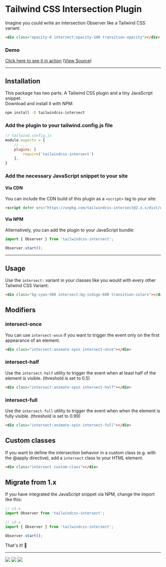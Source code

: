 # Tailwind CSS Intersection Plugin

Imagine you could write an Intersection Observer like a Tailwind CSS variant:
```html
<div class="opacity-0 intersect:opacity-100 transition-opacity"></div>
```

### Demo
[Click here to see it in action](https://heidkaemper.github.io/tailwindcss-intersect/example/)
([View Source](https://github.com/heidkaemper/tailwindcss-intersect/blob/main/docs/example/index.html))

---

## Installation
This package has two parts. A Tailwind CSS plugin and a tiny JavaScript snippet.<br>
Download and install it with NPM:
```sh
npm install -D tailwindcss-intersect
```

### Add the plugin to your tailwind.config.js file
```js
// tailwind.config.js
module.exports = {
    // ...
    plugins: [
        require('tailwindcss-intersect')
    ],
}
```

### Add the necessary JavaScript snippet to your site

#### Via CDN
You can include the CDN build of this plugin as a `<script>` tag to your site:
```html
<script defer src="https://unpkg.com/tailwindcss-intersect@2.x.x/dist/observer.min.js"></script>
```

#### Via NPM
Alternatively, you can add the plugin to your JavaScript bundle:
```js
import { Observer } from 'tailwindcss-intersect';

Observer.start();
```

---

## Usage
Use the `intersect:` variant in your classes like you would with every other Tailwind CSS Variant:
```html
<div class="bg-cyan-500 intersect:bg-indigo-600 transition-colors"></div>
```

## Modifiers

### intersect-once
You can use `intersect-once` if you want to trigger the event only on the first appearance of an element.
```html
<div class="intersect:animate-spin intersect-once"></div>
```

### intersect-half
Use the `intersect-half` utility to trigger the event when at least half of the element is visible. (threshold is set to 0.5)
```html
<div class="intersect:animate-spin intersect-half"></div>
```

### intersect-full
Use the `intersect-full` utility to trigger the event when when the element is fully visible. (threshold is set to 0.99)
```html
<div class="intersect:animate-spin intersect-full"></div>
```

## Custom classes
If you want to define the intersection behavior in a custom class (e.g. with the @apply directive), add a `intersect` class to your HTML element.
```html
<div class="intersect custom-class"></div>
```

## Migrate from 1.x
If you have integrated the JavaScript snippet via NPM, change the import like this:
```js
// v1.x
import Observer from 'tailwindcss-intersect';

// v2.x
import { Observer } from 'tailwindcss-intersect';

Observer.start();
```
That's it! 🎉

---

<a href="https://tailwindcss.com/"><img src="https://img.shields.io/badge/Tailwind%20CSS-3.2+-38bdf8?style=for-the-badge"></a>
<a href="https://www.npmjs.com/package/tailwindcss-intersect"><img src="https://img.shields.io/npm/v/tailwindcss-intersect?style=for-the-badge"></a>
<a href="https://www.npmjs.com/package/tailwindcss-intersect"><img src="https://img.shields.io/npm/dt/tailwindcss-intersect?style=for-the-badge"></a>
